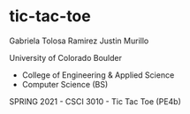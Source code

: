 # tic-tac-toe

Gabriela Tolosa Ramirez
Justin Murillo

University of Colorado Boulder 
  - College of Engineering & Applied Science
  - Computer Science (BS)
  
SPRING 2021 - CSCI 3010 - Tic Tac Toe (PE4b)
